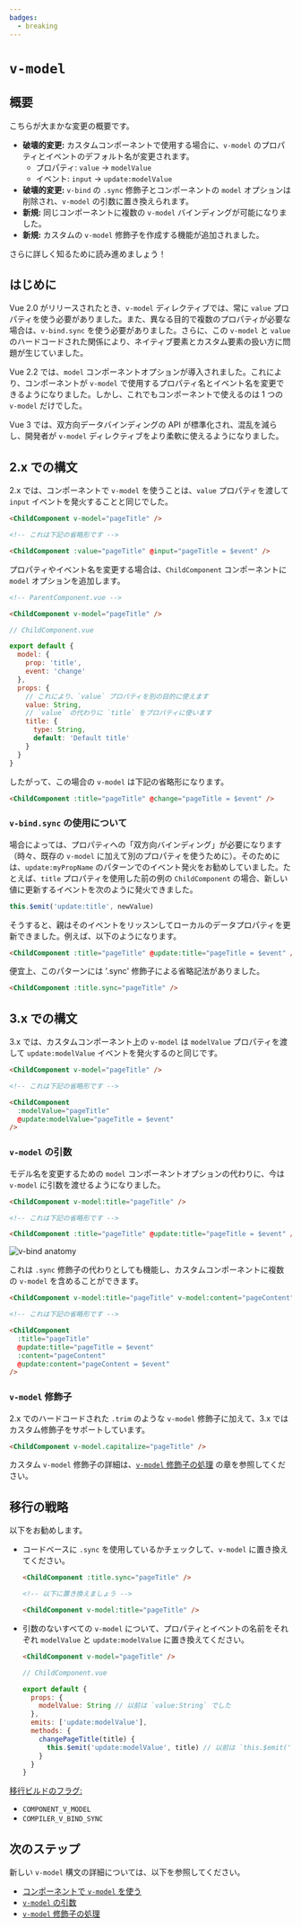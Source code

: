 ```yaml
---
badges:
  - breaking
---
```


# `v-model` <MigrationBadges :badges="$frontmatter.badges" />

## 概要

こちらが大まかな変更の概要です。

- **破壊的変更:** カスタムコンポーネントで使用する場合に、`v-model` のプロパティとイベントのデフォルト名が変更されます。
  - プロパティ: `value` -> `modelValue`
  - イベント: `input` -> `update:modelValue`
- **破壊的変更:** `v-bind` の `.sync` 修飾子とコンポーネントの `model` オプションは削除され、`v-model` の引数に置き換えられます。
- **新規:** 同じコンポーネントに複数の `v-model` バインディングが可能になりました。
- **新規:** カスタムの `v-model` 修飾子を作成する機能が追加されました。

さらに詳しく知るために読み進めましょう！

## はじめに

Vue 2.0 がリリースされたとき、`v-model` ディレクティブでは、常に `value` プロパティを使う必要がありました。また、異なる目的で複数のプロパティが必要な場合は、`v-bind.sync` を使う必要がありました。さらに、この `v-model` と `value` のハードコードされた関係により、ネイティブ要素とカスタム要素の扱い方に問題が生じていました。

Vue 2.2 では、`model` コンポーネントオプションが導入されました。これにより、コンポーネントが `v-model` で使用するプロパティ名とイベント名を変更できるようになりました。しかし、これでもコンポーネントで使えるのは 1 つの `v-model` だけでした。

Vue 3 では、双方向データバインディングの API が標準化され、混乱を減らし、開発者が `v-model` ディレクティブをより柔軟に使えるようになりました。

## 2.x での構文

2.x では、コンポーネントで `v-model` を使うことは、`value` プロパティを渡して `input` イベントを発火することと同じでした。

```html
<ChildComponent v-model="pageTitle" />

<!-- これは下記の省略形です -->

<ChildComponent :value="pageTitle" @input="pageTitle = $event" />
```

プロパティやイベント名を変更する場合は、`ChildComponent` コンポーネントに `model` オプションを追加します。

```html
<!-- ParentComponent.vue -->

<ChildComponent v-model="pageTitle" />
```

```js
// ChildComponent.vue

export default {
  model: {
    prop: 'title',
    event: 'change'
  },
  props: {
    // これにより、`value` プロパティを別の目的に使えます
    value: String,
    // `value` の代わりに `title` をプロパティに使います
    title: {
      type: String,
      default: 'Default title'
    }
  }
}
```

したがって、この場合の `v-model` は下記の省略形になります。

```html
<ChildComponent :title="pageTitle" @change="pageTitle = $event" />
```

### `v-bind.sync` の使用について

場合によっては、プロパティへの「双方向バインディング」が必要になります（時々、既存の `v-model` に加えて別のプロパティを使うために）。そのためには、`update:myPropName` のパターンでのイベント発火をお勧めしていました。たとえば、`title` プロパティを使用した前の例の `ChildComponent` の場合、新しい値に更新するイベントを次のように発火できました。

```js
this.$emit('update:title', newValue)
```

そうすると、親はそのイベントをリッスンしてローカルのデータプロパティを更新できました。例えば、以下のようになります。

```html
<ChildComponent :title="pageTitle" @update:title="pageTitle = $event" />
```

便宜上、このパターンには '.sync' 修飾子による省略記法がありました。

```html
<ChildComponent :title.sync="pageTitle" />
```

## 3.x での構文

3.x では、カスタムコンポーネント上の `v-model` は `modelValue` プロパティを渡して `update:modelValue` イベントを発火するのと同じです。

```html
<ChildComponent v-model="pageTitle" />

<!-- これは下記の省略形です -->

<ChildComponent
  :modelValue="pageTitle"
  @update:modelValue="pageTitle = $event"
/>
```

### `v-model` の引数

モデル名を変更するための `model` コンポーネントオプションの代わりに、今は `v-model` に引数を渡せるようになりました。

```html
<ChildComponent v-model:title="pageTitle" />

<!-- これは下記の省略形です -->

<ChildComponent :title="pageTitle" @update:title="pageTitle = $event" />
```

![v-bind anatomy](/images/v-bind-instead-of-sync.png)

これは `.sync` 修飾子の代わりとしても機能し、カスタムコンポーネントに複数の `v-model` を含めることができます。

```html
<ChildComponent v-model:title="pageTitle" v-model:content="pageContent" />

<!-- これは下記の省略形です -->

<ChildComponent
  :title="pageTitle"
  @update:title="pageTitle = $event"
  :content="pageContent"
  @update:content="pageContent = $event"
/>
```

### `v-model` 修飾子

2.x でのハードコードされた `.trim` のような `v-model` 修飾子に加えて、3.x ではカスタム修飾子をサポートしています。

```html
<ChildComponent v-model.capitalize="pageTitle" />
```

カスタム `v-model` 修飾子の詳細は、[`v-model` 修飾子の処理](../component-custom-events.html#v-model-修飾子の処理) の章を参照してください。

## 移行の戦略

以下をお勧めします。

- コードベースに `.sync` を使用しているかチェックして、`v-model` に置き換えてください。

  ```html
  <ChildComponent :title.sync="pageTitle" />

  <!-- 以下に置き換えましょう -->

  <ChildComponent v-model:title="pageTitle" />
  ```

- 引数のないすべての `v-model` について、プロパティとイベントの名前をそれぞれ `modelValue` と `update:modelValue` に置き換えてください。

  ```html
  <ChildComponent v-model="pageTitle" />
  ```

  ```js
  // ChildComponent.vue

  export default {
    props: {
      modelValue: String // 以前は `value:String` でした
    },
    emits: ['update:modelValue'],
    methods: {
      changePageTitle(title) {
        this.$emit('update:modelValue', title) // 以前は `this.$emit('input', title)` でした
      }
    }
  }
  ```

[移行ビルドのフラグ:](migration-build.html#compat-の設定)

- `COMPONENT_V_MODEL`
- `COMPILER_V_BIND_SYNC`

## 次のステップ

新しい `v-model` 構文の詳細については、以下を参照してください。

- [コンポーネントで `v-model` を使う](../component-basics.html#コンポーネントで-v-model-を使う)
- [`v-model` の引数](../component-custom-events.html#v-model-の引数)
- [`v-model` 修飾子の処理](../component-custom-events.html#v-model-修飾子の処理)
